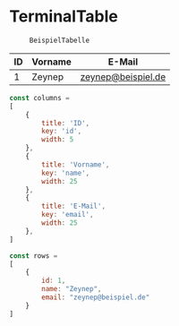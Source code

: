# TerminalTable


         BeispielTabelle

| ID | Vorname | E-Mail           |
|----|---------|------------------|
| 1  | Zeynep    | zeynep@beispiel.de |

```js
const columns =
[
    {
        title: 'ID',
        key: 'id',
        width: 5
    },
    {
        title: 'Vorname',
        key: 'name',
        width: 25
    },
    {
        title: 'E-Mail',
        key: 'email',
        width: 25
    },
]

const rows =
[
    {
        id: 1,
        name: "Zeynep",
        email: "zeynep@beispiel.de"
    }
]
```
